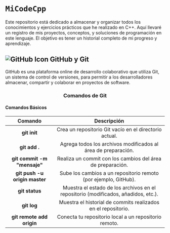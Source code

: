 # `MiCodeCpp`
Este repositorio está dedicado a almacenar y organizar todos los conocimientos y ejercicios prácticos que he realizado en C++. Aquí llevaré un registro de mis proyectos, conceptos, y soluciones de programación en este lenguaje. El objetivo es tener un historial completo de mi progreso y aprendizaje.

## ![GitHub Icon](https://cdn-1.webcatalog.io/catalog/github/github-icon-filled-256.png?v=1744774208192) GitHub y Git
GitHub es una plataforma online de desarrollo colaborativo que utiliza Git, un sistema de control de versiones, para permitir a los desarrolladores almacenar, compartir y colaborar en proyectos de software.

<h3 align="center">Comandos de Git</h3>

#### Comandos Básicos
| Comando      | Descripción |
|:-------------:|:-----------:|
| **git init**     | Crea un repositorio Git vacío en el directorio actual. |
| **git add .**    | Agrega todos los archivos modificados al área de preparación. |
| **git commit -m "mensaje"**  | Realiza un commit con los cambios del área de preparación. |
| **git push -u origin master** | Sube los cambios a un repositorio remoto (por ejemplo, GitHub). |
| **git status**   | Muestra el estado de los archivos en el repositorio (modificados, añadidos, etc.). |
| **git log**      | Muestra el historial de commits realizados en el repositorio. |
| **git remote add origin <url>** | Conecta tu repositorio local a un repositorio remoto. |
